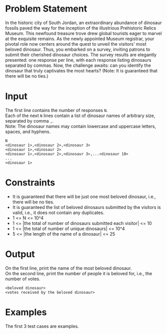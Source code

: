 # Problem Statement
In the historic city of South Jordan, an extraordinary abundance of dinosaur fossils paved the way for the inception of the illustrious Prehistoric Relics Museum. This newfound treasure trove drew global tourists eager to marvel at the exquisite remains. As the newly appointed Museum registrar, your pivotal role now centers around the quest to unveil the visitors' most beloved dinosaur. Thus, you embarked on a survey, inviting patrons to submit their cherished dinosaur choices. The survey results are elegantly presented: one response per line, with each response listing dinosaurs separated by commas. Now, the challenge awaits: can you identify the dinosaur that truly captivates the most hearts? (Note: It is guaranteed that there will be no ties.)


# Input
The first line contains the number of responses `N`.  
Each of the next `N` lines contain a list of dinosaur names of arbitrary size, separated by comma `,`.  
Note: The dinosaur names may contain lowercase and uppercase letters, spaces, and hyphens.

```
N
<dinosaur 1>,<dinosaur 2>,<dinosaur 3>
<dinosaur 1>,<dinosaur 2>
<dinosaur 1>,<dinosaur 2>,<dinosaur 3>,...<dinosaur 10>
...
<dinosaur 1>
```

# Constraints
- It is guaranteed that there will be just one most beloved dinosaur, i.e., there will be no ties.
- It is guaranteed the list of beloved dinosaurs submitted by the visitors is valid, i.e., it does not contain any duplicates.
- 1 <= N <= 10^4
- 1 <= |the total of number of dinosaurs submitted each visitor| <= 10
- 1 <= |the total of number of unique dinosaurs| <= 10^4
- 5 <= |the length of the name of a dinosaur| <= 25


# Output
On the first line, print the name of the most beloved dinosaur.  
On the second line, print the number of people it is beloved for, i.e., the number of votes.
```
<beloved dinosaur>
<votes received by the beloved dinosaur>
```

# Examples
The first 3 test cases are examples.

